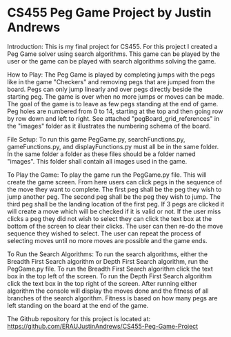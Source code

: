 # CS455 Peg Game Project by Justin Andrews
Introduction:
 This is my final project for CS455. For this project I created a Peg Game solver using search algorithms.
 This game can be played by the user or the game can be played with search algorithms solving the game.
 
How to Play:
 The Peg Game is played by completing jumps with the pegs like in the game "Checkers" and removing pegs that are jumped from the board.
 Pegs can only jump linearly and over pegs directly beside the starting peg.
 The game is over when no more jumps or moves can be made.
 The goal of the game is to leave as few pegs standing at the end of game.
 Peg holes are numbered from 0 to 14, starting at the top and then going row by row down and left to right.
 See attached "pegBoard_grid_references" in the "images" folder as it illustrates the numbering schema of the board.

File Setup:
 To run this game PegGame.py, searchFunctions.py, gameFunctions.py, and displayFunctions.py must all be in the same folder.
 In the same folder a folder as these files should be a folder named "images".
 This folder shall contain all images used in the game.
 
To Play the Game:
 To play the game run the PegGame.py file.
 This will create the game screen. From here users can click pegs in the sequence of the move they want to complete.
 The first peg shall be the peg they wish to jump another peg. The second peg shall be the peg they wish to jump.
 The third peg shall be the landing location of the first peg. If 3 pegs are clicked it will create a move which will be checked if it
 is valid or not.
 If the user miss clicks a peg they did not wish to select they can click the text box at the bottom of the screen to clear their clicks.
 The user can then re-do the move sequence they wished to select.
 The user can repeat the process of selecting moves until no more moves are possible and the game ends.
 
To Run the Search Algorithms:
 To run the search algorithms, either the Breadth First Search algorithm or Depth First Search algorithm, run the PegGame.py file.
 To run the Breadth First Search algorithm click the text box in the top left of the screen.
 To run the Depth First Search algorithm click the text box in the top right of the screen.
 After running either algorithm the console will display the moves done and the fitness of all branches of the search algorithm.
 Fitness is based on how many pegs are left standing on the board at the end of the game.
 
 
The Github repository for this project is located at:
 https://github.com/ERAUJustinAndrews/CS455-Peg-Game-Project
